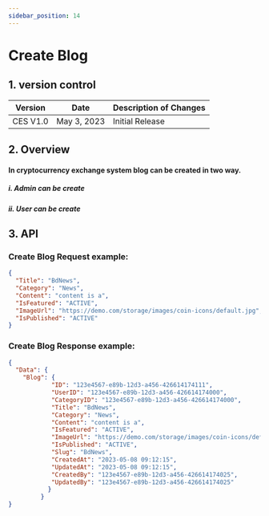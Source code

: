 ```yaml
---
sidebar_position: 14
---
```


# Create Blog

## 1. version control

| Version  | Date        | Description of Changes |
| -------- | ----------- | ---------------------- |
| CES V1.0 | May 3, 2023 | Initial Release        |

## 2. Overview

#### In cryptocurrency exchange system blog can be created in two way.
##### i.  Admin can be create
##### ii. User can be create 


## 3. API

### Create Blog Request example:

```json
{
  "Title": "BdNews",
  "Category": "News",
  "Content": "content is a",
  "IsFeatured": "ACTIVE",
  "ImageUrl": "https://demo.com/storage/images/coin-icons/default.jpg",
  "IsPublished": "ACTIVE"
}
```

### Create Blog Response example:

```json
{
  "Data": {
    "Blog": {
            "ID": "123e4567-e89b-12d3-a456-426614174111",
            "UserID": "123e4567-e89b-12d3-a456-426614174000", 
            "CategoryID": "123e4567-e89b-12d3-a456-426614174000",	
            "Title": "BdNews",
            "Category": "News",
            "Content": "content is a",
            "IsFeatured": "ACTIVE",
            "ImageUrl": "https://demo.com/storage/images/coin-icons/default.jpg",
            "IsPublished": "ACTIVE",
            "Slug": "BdNews",
            "CreatedAt": "2023-05-08 09:12:15",
            "UpdatedAt": "2023-05-08 09:12:15",
            "CreatedBy": "123e4567-e89b-12d3-a456-426614174025",
            "UpdatedBy": "123e4567-e89b-12d3-a456-426614174025"
           }
         }
}
```